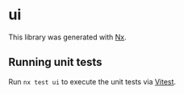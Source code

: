 # ui

This library was generated with [Nx](https://nx.dev).

## Running unit tests

Run `nx test ui` to execute the unit tests via [Vitest](https://vitest.dev).
